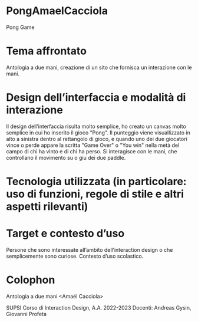 # PongAmaelCacciola
Pong Game


# **Tema affrontato**
Antologia a due mani, creazione di un sito che fornisca un interazione con le mani.


# **Design dell’interfaccia e modalità di interazione**

Il design dell’interfaccia risulta molto semplice, ho creato un canvas molto semplice in cui ho inserito il gioco "Pong". 
Il punteggio viene visuallizzato in alto a sinistra dentro al rettangolo di gioco, e quando uno dei due giocatori vince o perde appare la scritta "Game Over" o "You win" nella metà del campo di chi ha vinto e di chi ha perso. 
Si interagisce con le mani, che controllano il movimento su o giu dei due paddle. 

# **Tecnologia utilizzata (in particolare: uso di funzioni, regole di stile e altri aspetti rilevanti)**



# **Target e contesto d’uso**
Persone che sono interessate all’ambito dell’interaction design o che semplicemente sono curiose.
Contesto d’uso scolastico.



# **Colophon**

Antologia a due mani
<Pong>
<Amaël Cacciola>

SUPSI
Corso di Interaction Design, A.A. 2022-2023
Docenti: Andreas Gysin, Giovanni Profeta

